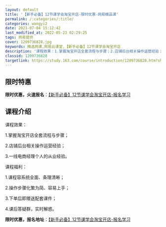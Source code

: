 ```yaml
---
layout: default
title: '【新手必备】12节课学会淘宝开店-限时优惠-网易精品课'
permalink: /:categories/:title/
categories: wangyi2
date: 2021-07-04 15:12:42
last_modified_at: 2022-05-23 02:29:25
tags: 网易提供
cover: 1209736828.jpg
keywords: 精选网课,网易云课堂,【新手必备】12节课学会淘宝开店
description: '课程效果：1.掌握淘宝开店全套流程与步骤；2.店铺后台相关操作运营经验；3.一线电商经理个人的从业经验。课程福利：1.课'
classid: 1209736828
targetlink: https://study.163.com/course/introduction/1209736828.htm?share=1&shareId=1025206652&utm_campaign=share&utm_medium=iphoneShare&utm_source=&utm_u=1025206652
---
```


## 限时特惠

**限时优惠，火速报名**：[【新手必备】12节课学会淘宝开店-报名学习](https://study.163.com/course/introduction/1209736828.htm?share=1&shareId=1025206652&utm_campaign=share&utm_medium=iphoneShare&utm_source=&utm_u=1025206652)

## 课程介绍

课程效果：

1.掌握淘宝开店全套流程与步骤；

2.店铺后台相关操作运营经验；

3.一线电商经理个人的从业经验。

课程福利：

1.课程容系统全面、条理清晰；

2.操作步骤化繁为简、容易上手；

3.下单后即赠送配套课件；

4.课后答疑群，实时解惑。

**限时优惠，报名地址**：[【新手必备】12节课学会淘宝开店-报名学习](https://study.163.com/course/introduction/1209736828.htm?share=1&shareId=1025206652&utm_campaign=share&utm_medium=iphoneShare&utm_source=&utm_u=1025206652)

